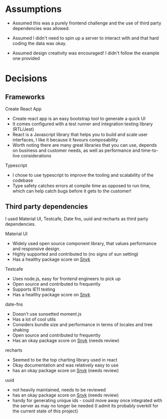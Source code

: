 # Assumptions

- Assumed this was a purely frontend challenge and the use of third party dependencies was allowed.

- Assumed I didn't need to spin up a server to interact with and that hard coding the data was okay.

- Assumed design creativity was encouraged! I didn't follow the example one provided

# Decisions

## Frameworks

Create React App

- Create react app is an easy bootstrap tool to generate a quick UI
- It comes configured with a test runner and integration testing library (RTL/Jest)
- React is a Javascript library that helps you to build and scale user interfaces, I like it because it favours composability
- Worth noting there are many great libraries that you can use, depends on business and customer needs, as well as performance and time-to-live considerations

Typescript

- I chose to use typescript to improve the tooling and scalability of the codebase
- Type safety catches errors at compile time as opposed to run time, which can help catch bugs before it gets to the customer!

## Third party dependencies

I used Material UI, Testcafe, Date fns, uuid and recharts as third party dependencies.

Material UI

- Widely used open source component library, that values performance and responsive design.
- Highly supported and contributed to (no signs of sun setting)
- Has a healthy package score on [Snyk](https://snyk.io/advisor/npm-package/@mui/material)

Testcafe

- Uses node.js, easy for frontend engineers to pick up
- Open source and contributed to frequently
- Supports IE11 testing
- Has a healthy package score on [Snyk](https://snyk.io/advisor/npm-package/testcafe)

date-fns

- Doesn't use sunsetted moment.js
- Has a lot of cool utils
- Considers bundle size and performance in terms of locales and tree shaking
- Open source and contributed to frequently
- Has an okay package score on [Snyk](https://snyk.io/advisor/npm-package/date-fns) (needs review)

recharts

- Seemed to be the top charting library used in react
- Okay documentation and was relatively easy to use
- has an okay package score on [Snyk](https://snyk.io/advisor/npm-package/recharts) (needs review)

uuid

- not heavily maintained, needs to be reviewed
- has an okay package score on [Snyk](https://snyk.io/advisor/npm-package/recharts) (needs review)
- handy for generating unique ids - could move away once integrated with the server as may no longer be needed (I admit its probably overkill for the current state of this project)
